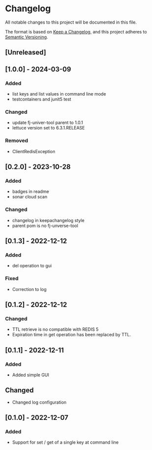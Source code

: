 # Changelog

All notable changes to this project will be documented in this file.

The format is based on [Keep a Changelog](https://keepachangelog.com/en/1.1.0/),
and this project adheres to [Semantic Versioning](https://semver.org/spec/v2.0.0.html).

## [Unreleased]

## [1.0.0] - 2024-03-09

### Added

- list keys and list values in command line mode
- testcontainers and junit5 test

### Changed

- update fj-univer-tool parent to 1.0.1
- lettuce version set to 6.3.1.RELEASE

### Removed

- ClientRedisException

## [0.2.0] - 2023-10-28

### Added

- badges in readme
- sonar cloud scan

### Changed

- changelog in keepachangelog style
- parent pom is no fj-unverse-tool

## [0.1.3] - 2022-12-12

### Added

- del operation to gui

### Fixed

- Correction to log

## [0.1.2] - 2022-12-12

### Changed

- TTL retrieve is no compatible with REDIS 5
- Expiration time in get operation has been replaced by TTL.

## [0.1.1] - 2022-12-11

### Added

- Added simple GUI

## Changed

- Changed log configuration

## [0.1.0] - 2022-12-07

### Added

- Support for set / get of a single key at command line